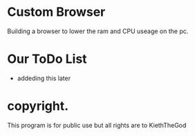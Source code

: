 # Custom Browser
Building a browser to lower the ram and CPU useage on the pc.

# Our ToDo List
- addeding this later

# copyright.
This program is for public use but all rights are to KiethTheGod
